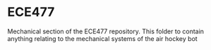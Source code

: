 # ECE477
Mechanical section of the ECE477 repository. This folder to contain anything relating to the mechanical systems of the air hockey bot
